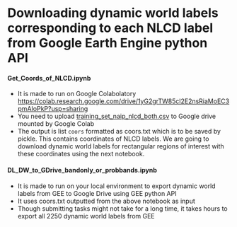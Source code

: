 # Downloading dynamic world labels corresponding to each NLCD label from Google Earth Engine python API

#### Get_Coords_of_NLCD.ipynb
- It is made to run on Google Colabolatory
  https://colab.research.google.com/drive/1yG2grTW85cl2E2nsRiaMoEC3pmAIoPkP?usp=sharing
- You need to upload [training_set_naip_nlcd_both.csv](https://github.com/calebrob6/dfc2021-msd-baseline/blob/master/data/splits/training_set_naip_nlcd_both.csv) to Google drive mounted by Google Colab
- The output is list `coors` formatted as coors.txt which is to be saved by pickle. This contains coordinates of NLCD labels. We are going to download dynamic world labels for rectangular regions of interest with these coordinates using the next notebook.

####  DL_DW_to_GDrive_bandonly_or_probbands.ipynb
- It is made to run on your local environment to export dynamic world labels from GEE to Google Drive using GEE python API
- It uses coors.txt outputted from the above notebook as input
- Though submitting tasks might not take for a long time, it takes hours to export all 2250 dynamic world labels from GEE